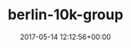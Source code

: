 ---
title:		"berlin-10k-group"
type:		"photos"
mediatype:		"upload"
location:		"TBC"
date:		"2017-05-14 12:12:56+00:00"
album:		"events"
filename:		"berlin-10k-group.md"
series:		""
cl_public_id:		"events/berlin-10k-group"
cl_version:		1497002554
format:		"tiff"
bytes:		3978636
width:		2560
height:		1440
colours:
- "#7F7F7F"
- "#333332"
- "#C1C1C1"
- "#7C7C7B"
exposure_mode:		"Auto"
program:		"Aperture-priority AE"
aperture:		"7.1"
focal_length:		"16.0 mm"
iso:		"100"
shutter_speed:		"1/1000"
metering:		"Center-weighted average"
flash:		"Off, Did not fire"
white_balance:		"As Shot"
colour_temp:		"5400"
has_crop:		"true"
orientation:		"Horizontal (normal)"
camera_model:		"NIKON D800"
lens_info:		"16mm f/2.8"
artist:		"No artist info"
x_resolution:		"300"
y_resolution:		"300"
---
